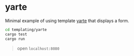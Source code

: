 # yarte

Minimal example of using template [yarte](https://github.com/botika/yarte) that displays a form.

```sh
cd templating/yarte
cargo test
cargo run
```

> open `localhost:8080`
